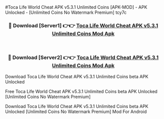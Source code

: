 #Toca Life World Cheat APK v5.3.1 Unlimited Coins [APK-MOD] - APK Unlocked - [Unlimited Coins No Watermark Premium] tcy7c



<div align="center">

<h3>🔴 Download [Server1] 👉👉 <a href="https://momento.my/?title=Toca_Life_World_Cheat_APK_v5.3.1_Unlimited_Coins">Toca Life World Cheat APK v5.3.1 Unlimited Coins Mod Apk</a></h3><br>

<h3>🔴 Download [Server2] 👉👉 <a href="https://momento.my/?title=Toca_Life_World_Cheat_APK_v5.3.1_Unlimited_Coins">Toca Life World Cheat APK v5.3.1 Unlimited Coins Mod Apk</a></h3>
</div>



Download Toca Life World Cheat APK v5.3.1 Unlimited Coins beta APK Unlocked

Free Toca Life World Cheat APK v5.3.1 Unlimited Coins beta APK Unlocked [Unlimited Coins No Watermark Premium]

Download Toca Life World Cheat APK v5.3.1 Unlimited Coins beta APK Unlocked [Unlimited Coins No Watermark Premium] Mod For Android
